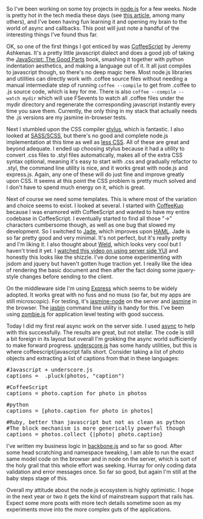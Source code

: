 So I've been working on some toy projects in [node.js](http://nodejs.org/) for a few weeks. Node is pretty hot in the tech media these days (see [this article](http://www.theregister.co.uk/2011/03/01/the_rise_and_rise_of_node_dot_js/), among many others), and I've been having fun learning it and opening my brain to the world of async and callbacks. This post will just note a handful of the interesting things I've found thus far.

OK, so one of the first things I got enticed by was [CoffeeScript](http://jashkenas.github.com/coffee-script/) by Jeremy Ashkenas. It's a pretty little javascript dialect and does a good job of taking the [JavaScript: The Good Parts](http://oreilly.com/catalog/9780596517748) book, smashing it together with python indentation aesthetics, and making a language out of it. It all just compiles to javascript though, so there's no deep magic here. Most node.js libraries and utilities can directly work with .coffee source files without needing a manual intermediate step of running `coffee --compile` to get from .coffee to .js source code, which is key for me. There is also `coffee --compile --watch mydir` which will use FSevents to watch all .coffee files under the mydir directory and regenerate the corresponding javascript instantly every time you save them. Currently, the only thing in my stack that actually needs the .js versions are my jasmine in-browser tests.

Next I stumbled upon the CSS compiler [stylus](http://learnboost.github.com/stylus/), which is fantastic. I also looked at [SASS/SCSS](http://sass-lang.com/), but there's no good and complete node.js implementation at this time as well as [less CSS](http://lesscss.org/). All of these are great and beyond adequate. I ended up choosing stylus because it had a utility to convert .css files to .styl files automatically, makes all of the extra CSS syntax optional, meaning it's easy to start with .css and gradually refactor to .styl, the command line utility is nice, and it works great with node.js and express.js. Again, any one of these will do just fine and improve greatly upon CSS. It seems at this point the CSS problem is pretty much solved and I don't have to spend much energy on it, which is great.

Next of course we need some templates. This is where most of the variation and choice seems to exist. I looked at several. I started with [CoffeeKup](https://github.com/mauricemach/coffeekup#readme) because I was enamored with CoffeeScript and wanted to have my entire codebase in CoffeeScript. I eventually started to find all those "->" characters cumbersome though, as well as one bug that slowed my development. So I switched to [Jade](https://github.com/visionmedia/jade), which improves upon [HAML](http://haml-lang.com/). Jade is so far pretty good and very minimal. It's not perfect, but it's really pretty and I'm liking it. I also thought about [Weld](https://github.com/caolan/weld), which looks very cool but I haven't tried it yet. I [watched this video on using server side YUI](http://www.yuiblog.com/blog/2010/09/29/video-glass-node/) and honestly this looks like the shizzle. I've done some experimenting with jsdom and jquery but haven't gotten huge traction yet. I really like the idea of rendering the basic document and then after the fact doing some jquery-style changes before sending to the client.

On the middleware side I'm using [Express](http://expressjs.com/guide.html) which seems to be widely adopted. It works great with no fuss and no muss (so far, but my apps are still microscopic). For testing, it's [jasmine-node](https://github.com/mhevery/jasmine-node) on the server and [jasmine](http://pivotal.github.com/jasmine/) in the browser. The [jasbin](https://github.com/noblesamurai/jasbin) command line utility is handy for this. I've been using [zombie.js](http://zombie.labnotes.org/) for application level testing with good success.

Today I did my first real async work on the server side. I used [async](https://github.com/caolan/async) to help with this successfully. The results are great, but not stellar. The code is still a bit foreign in its layout but overall I'm grokking the async world sufficiently to make forward progress. [underscore.js](http://documentcloud.github.com/underscore/) has some handy utilities, but this is where coffeescript/javascript falls short. Consider taking a list of photo objects and extracting a list of captions from that in these languages:

<div class="code">

<pre>#Javascript + underscore.js
captions = _.pluck(photos, "caption")
</pre>

</div>

<div class="code">

<pre>#CoffeeScript
captions = photo.caption for photo in photos
</pre>

</div>

<div class="code">

<pre>#python
captions = [photo.caption for photo in photos]
</pre>

</div>

<div class="code">

<pre>#Ruby, better than javascript but not as clean as python
#The block mechanism is more generically powerful though
captions = photos.collect {|photo| photo.caption}
</pre>

</div>

I've written my business logic in [backbone.js](http://backbonejs.org) and so far so good. After some head scratching and namespace tweaking, I am able to run the exact same model code on the browser and in node on the server, which is sort of the holy grail that this whole effort was seeking. Hurray for only coding data validation and error messages once. So far so good, but again I'm still at the baby steps stage of this.

Overall my attitude about the node.js ecosystem is highly optimistic. I hope in the next year or two it gets the kind of mainstream support that rails has. Expect some more posts with more tech details sometime soon as my experiments move into the more complex guts of the applications.